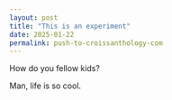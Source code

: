 ```yaml
---
layout: post
title: "This is an experiment"
date: 2025-01-22
permalink: push-to-croissanthology-com
---
```


How do you fellow kids?

Man, life is so cool.
